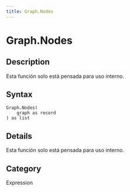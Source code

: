 ```yaml
---
title: Graph.Nodes
---
```


# Graph.Nodes


## Description

Esta función solo está pensada para uso interno.


## Syntax

```powerquery
Graph.Nodes(
    graph as record
) as list
```


## Details

Esta función solo está pensada para uso interno.



## Category
Expression
